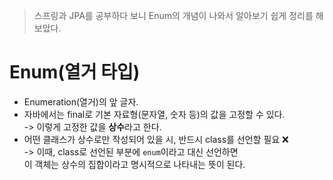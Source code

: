 > 스프링과 JPA를 공부하다 보니 Enum의 개념이 나와서 알아보기 쉽게 정리를 해보았다.
# Enum(열거 타입)
- Enumeration(열거)의 앞 글자.
- 자바에서는 final로 기본 자료형(문자열, 숫자 등)의 값을 고정할 수 있다.</br> 
-> 이렇게 고정한 값을 **상수**라고 한다. 
- 어떤 클래스가 상수로만 작성되어 있을 시, 반드시 class를 선언할 필요 ❌</br>
-> 이때, class로 선언된 부분에 `enum`이라고 대신 선언하면</br>
이 객체는 상수의 집합이라고 명시적으로 나타내는 뜻이 된다.

